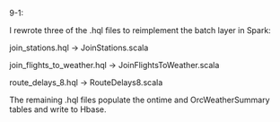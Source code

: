 9-1:

I rewrote three of the .hql files to reimplement the batch layer in Spark:

join_stations.hql -> JoinStations.scala

join_flights_to_weather.hql -> JoinFlightsToWeather.scala

route_delays_8.hql -> RouteDelays8.scala

The remaining .hql files populate the ontime and OrcWeatherSummary tables and
write to Hbase.